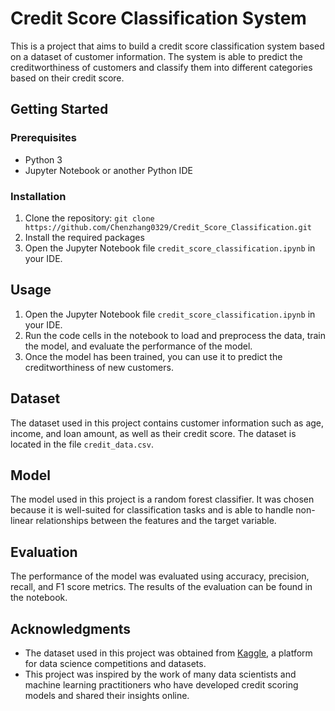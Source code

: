 # Credit Score Classification System

This is a project that aims to build a credit score classification system based on a dataset of customer information. The system is able to predict the creditworthiness of customers and classify them into different categories based on their credit score.

## Getting Started

### Prerequisites

- Python 3
- Jupyter Notebook or another Python IDE

### Installation

1. Clone the repository: `git clone https://github.com/Chenzhang0329/Credit_Score_Classification.git`
2. Install the required packages
3. Open the Jupyter Notebook file `credit_score_classification.ipynb` in your IDE.

## Usage

1. Open the Jupyter Notebook file `credit_score_classification.ipynb` in your IDE.
2. Run the code cells in the notebook to load and preprocess the data, train the model, and evaluate the performance of the model.
3. Once the model has been trained, you can use it to predict the creditworthiness of new customers.

## Dataset

The dataset used in this project contains customer information such as age, income, and loan amount, as well as their credit score. The dataset is located in the file `credit_data.csv`.

## Model

The model used in this project is a random forest classifier. It was chosen because it is well-suited for classification tasks and is able to handle non-linear relationships between the features and the target variable.

## Evaluation

The performance of the model was evaluated using accuracy, precision, recall, and F1 score metrics. The results of the evaluation can be found in the notebook.

## Acknowledgments

- The dataset used in this project was obtained from [Kaggle](https://www.kaggle.com/), a platform for data science competitions and datasets.
- This project was inspired by the work of many data scientists and machine learning practitioners who have developed credit scoring models and shared their insights online.

